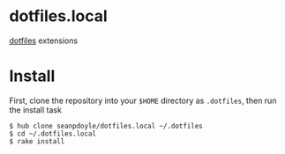 # dotfiles.local

[dotfiles](https://github.com/thoughtbot/dotfiles) extensions

# Install

First, clone the repository into your `$HOME` directory as `.dotfiles`, then
run the install task

```console
$ hub clone seanpdoyle/dotfiles.local ~/.dotfiles
$ cd ~/.dotfiles.local
$ rake install
```
